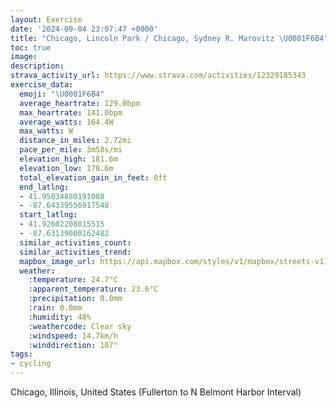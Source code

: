 ```yaml
---
layout: Exercise
date: '2024-09-04 23:07:47 +0000'
title: "Chicago, Lincoln Park / Chicago, Sydney R. Marovitz \U0001F6B4"
toc: true
image:
description:
strava_activity_url: https://www.strava.com/activities/12329185343
exercise_data:
  emoji: "\U0001F6B4"
  average_heartrate: 129.0bpm
  max_heartrate: 141.0bpm
  average_watts: 164.4W
  max_watts: W
  distance_in_miles: 2.72mi
  pace_per_mile: 3m58s/mi
  elevation_high: 181.6m
  elevation_low: 178.6m
  total_elevation_gain_in_feet: 0ft
  end_latlng:
  - 41.95034880191088
  - -87.64339556917548
  start_latlng:
  - 41.92602208815515
  - -87.63139000162482
  similar_activities_count:
  similar_activities_trend:
  mapbox_image_url: https://api.mapbox.com/styles/v1/mapbox/streets-v11/static/path-5+787af2-1.0(uf%7C~FnnzuOkBTyBHoBCaAGmAOa%40AUDQJ%7B%40%7C%40MH%5BFqBEoBWi%40%40gAPu%40ViAVoBv%40gAVi%40Tg%40XoBzAyAv%40_%40%5CQX%5Bz%40Wh%40aBdCcAfA%7D%40dBk%40j%40UXw%40hBY%60%40SNk%40TIFe%40l%40wArAwElDeAbAe%40Vw%40NgDfAaCtA_CdBaAd%40_%40LaAR%5DDyAD%5BJWTw%40fAo%40n%40e%40ZsDlBc%40J_%40%3F%5DMy%40k%40SCM%40WL%7D%40v%40o%40%60A),pin-s-s+e5b22e(-87.63128,41.92891),pin-s-f+89ae00(-87.64264000000004,41.949230000000014)/auto/800x800?access_token=pk.eyJ1Ijoiam9zaGJlY2ttYW4iLCJhIjoiY205eWR2aDd1MWZ6djJrbXc4a3M0bWZleiJ9.XiG9OWkNcZk2QzjJbxLB4A
  weather:
    :temperature: 24.7°C
    :apparent_temperature: 23.6°C
    :precipitation: 0.0mm
    :rain: 0.0mm
    :humidity: 48%
    :weathercode: Clear sky
    :windspeed: 14.7km/h
    :winddirection: 107°
tags:
- cycling
---
```

Chicago, Illinois, United States (Fullerton to N Belmont Harbor Interval)
